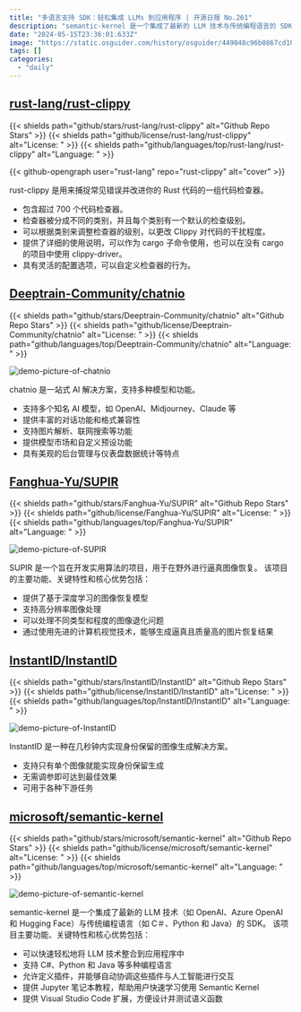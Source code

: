 ```yaml
---
title: "多语言支持 SDK：轻松集成 LLMs 到应用程序 | 开源日报 No.261"
description: "semantic-kernel 是一个集成了最新的 LLM 技术与传统编程语言的 SDK。它不仅能够让你轻松地将人工智能技术整合到你的应用程序中，还支持多种流行的编程语言，包括 C#、Python 和 Java。"
date: "2024-05-15T23:36:01.633Z"
image: "https://static.osguider.com/history/osguider/449048c96b0867cd10ee82f819f0a828.png"
tags: []
categories:
  - "daily"
---
```


## [rust-lang/rust-clippy](https://github.com/rust-lang/rust-clippy)

{{< shields path="github/stars/rust-lang/rust-clippy" alt="Github Repo Stars" >}} {{< shields path="github/license/rust-lang/rust-clippy" alt="License: " >}} {{< shields path="github/languages/top/rust-lang/rust-clippy" alt="Language: " >}}

{{< github-opengraph user="rust-lang" repo="rust-clippy" alt="cover" >}}

rust-clippy 是用来捕捉常见错误并改进你的 Rust 代码的一组代码检查器。

- 包含超过 700 个代码检查器。
- 检查器被分成不同的类别，并且每个类别有一个默认的检查级别。
- 可以根据类别来调整检查器的级别，以更改 Clippy 对代码的干扰程度。
- 提供了详细的使用说明，可以作为 cargo 子命令使用，也可以在没有 cargo 的项目中使用 clippy-driver。
- 具有灵活的配置选项，可以自定义检查器的行为。
  
## [Deeptrain-Community/chatnio](https://github.com/Deeptrain-Community/chatnio)

{{< shields path="github/stars/Deeptrain-Community/chatnio" alt="Github Repo Stars" >}} {{< shields path="github/license/Deeptrain-Community/chatnio" alt="License: " >}} {{< shields path="github/languages/top/Deeptrain-Community/chatnio" alt="Language: " >}}

![demo-picture-of-chatnio](https://static.osguider.com/history/2024/d9e8e318f7a512517fc82afc023e58a5.png)

chatnio 是一站式 AI 解决方案，支持多种模型和功能。

- 支持多个知名 AI 模型，如 OpenAI、Midjourney、Claude 等
- 提供丰富的对话功能和格式兼容性
- 支持图片解析、联网搜索等功能
- 提供模型市场和自定义预设功能
- 具有美观的后台管理与仪表盘数据统计等特点
  
## [Fanghua-Yu/SUPIR](https://github.com/Fanghua-Yu/SUPIR)

{{< shields path="github/stars/Fanghua-Yu/SUPIR" alt="Github Repo Stars" >}} {{< shields path="github/license/Fanghua-Yu/SUPIR" alt="License: " >}} {{< shields path="github/languages/top/Fanghua-Yu/SUPIR" alt="Language: " >}}

![demo-picture-of-SUPIR](https://static.osguider.com/subject/github/Fanghua-Yu/SUPIR/7a51e2694ff243bb8b38dc01785a1660.png)

SUPIR 是一个旨在开发实用算法的项目，用于在野外进行逼真图像恢复。
该项目的主要功能、关键特性和核心优势包括：

- 提供了基于深度学习的图像恢复模型
- 支持高分辨率图像处理
- 可以处理不同类型和程度的图像退化问题
- 通过使用先进的计算机视觉技术，能够生成逼真且质量高的图片恢复结果
  
## [InstantID/InstantID](https://github.com/InstantID/InstantID)

{{< shields path="github/stars/InstantID/InstantID" alt="Github Repo Stars" >}} {{< shields path="github/license/InstantID/InstantID" alt="License: " >}} {{< shields path="github/languages/top/InstantID/InstantID" alt="Language: " >}}

![demo-picture-of-InstantID](https://static.osguider.com/subject/github/InstantID/InstantID/efed40bf3b734f255c02ab6752fd678c.png)

InstantID 是一种在几秒钟内实现身份保留的图像生成解决方案。

- 支持只有单个图像就能实现身份保留生成
- 无需调参即可达到最佳效果
- 可用于各种下游任务
  
## [microsoft/semantic-kernel](https://github.com/microsoft/semantic-kernel)

{{< shields path="github/stars/microsoft/semantic-kernel" alt="Github Repo Stars" >}} {{< shields path="github/license/microsoft/semantic-kernel" alt="License: " >}} {{< shields path="github/languages/top/microsoft/semantic-kernel" alt="Language: " >}}

![demo-picture-of-semantic-kernel](https://static.osguider.com/history/osguider/e385fd5d96a38d15d87a9397523fccab.gif)

semantic-kernel 是一个集成了最新的 LLM 技术（如 OpenAI、Azure OpenAI 和 Hugging Face）与传统编程语言（如 C＃、Python 和 Java）的 SDK。
该项目主要功能、关键特性和核心优势包括：

- 可以快速轻松地将 LLM 技术整合到应用程序中
- 支持 C#、Python 和 Java 等多种编程语言
- 允许定义插件，并能够自动协调这些插件与人工智能进行交互
- 提供 Jupyter 笔记本教程，帮助用户快速学习使用 Semantic Kernel
- 提供 Visual Studio Code 扩展，方便设计并测试语义函数
  
